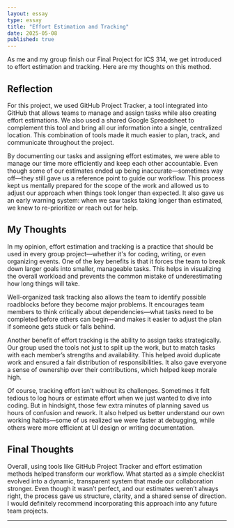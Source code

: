 ```yaml
---
layout: essay
type: essay
title: "Effort Estimation and Tracking"
date: 2025-05-08
published: true
---
```


As me and my group finish our Final Project for ICS 314, we get introduced to effort estimation and tracking. Here are my thoughts on this method. 

## Reflection

For this project, we used GitHub Project Tracker, a tool integrated into GitHub that allows teams to manage and assign tasks while also creating effort estimations. We also used a shared Google Spreadsheet to complement this tool and bring all our information into a single, centralized location. This combination of tools made it much easier to plan, track, and communicate throughout the project.

By documenting our tasks and assigning effort estimates, we were able to manage our time more efficiently and keep each other accountable. Even though some of our estimates ended up being inaccurate—sometimes way off—they still gave us a reference point to guide our workflow. This process kept us mentally prepared for the scope of the work and allowed us to adjust our approach when things took longer than expected. It also gave us an early warning system: when we saw tasks taking longer than estimated, we knew to re-prioritize or reach out for help.

## My Thoughts

In my opinion, effort estimation and tracking is a practice that should be used in every group project—whether it's for coding, writing, or even organizing events. One of the key benefits is that it forces the team to break down larger goals into smaller, manageable tasks. This helps in visualizing the overall workload and prevents the common mistake of underestimating how long things will take.

Well-organized task tracking also allows the team to identify possible roadblocks before they become major problems. It encourages team members to think critically about dependencies—what tasks need to be completed before others can begin—and makes it easier to adjust the plan if someone gets stuck or falls behind.

Another benefit of effort tracking is the ability to assign tasks strategically. Our group used the tools not just to split up the work, but to match tasks with each member’s strengths and availability. This helped avoid duplicate work and ensured a fair distribution of responsibilities. It also gave everyone a sense of ownership over their contributions, which helped keep morale high.

Of course, tracking effort isn't without its challenges. Sometimes it felt tedious to log hours or estimate effort when we just wanted to dive into coding. But in hindsight, those few extra minutes of planning saved us hours of confusion and rework. It also helped us better understand our own working habits—some of us realized we were faster at debugging, while others were more efficient at UI design or writing documentation.

## Final Thoughts

Overall, using tools like GitHub Project Tracker and effort estimation methods helped transform our workflow. What started as a simple checklist evolved into a dynamic, transparent system that made our collaboration stronger. Even though it wasn’t perfect, and our estimates weren’t always right, the process gave us structure, clarity, and a shared sense of direction. I would definitely recommend incorporating this approach into any future team projects.

---

